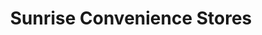 ---
title: "Sunrise Convenience Stores"
url: /richmond/sunrise-convenience-stores/
shop: convenience
---